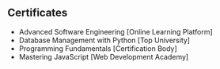 ## Certificates

- Advanced Software Engineering [Online Learning Platform]
- Database Management with Python [Top University]
- Programming Fundamentals [Certification Body]
- Mastering JavaScript [Web Development Academy]
